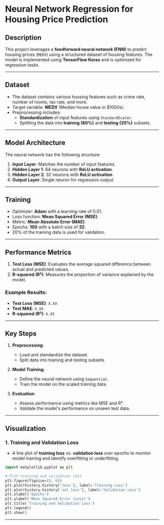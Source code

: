 # **Neural Network Regression for Housing Price Prediction**

## **Description**
This project leverages a **feedforward neural network (FNN)** to predict housing prices (`MEDV`) using a structured dataset of housing features. The model is implemented using **TensorFlow Keras** and is optimized for regression tasks.

---

## **Dataset**
- The dataset contains various housing features such as crime rate, number of rooms, tax rate, and more.
- Target variable: **MEDV** (Median house value in $1000s).
- Preprocessing includes:
  - **Standardization** of input features using `StandardScaler`.
  - Splitting the data into **training (80%)** and **testing (20%)** subsets.

---

## **Model Architecture**
The neural network has the following structure:
1. **Input Layer**: Matches the number of input features.
2. **Hidden Layer 1**: 64 neurons with **ReLU activation**.
3. **Hidden Layer 2**: 32 neurons with **ReLU activation**.
4. **Output Layer**: Single neuron for regression output.

---

## **Training**
- Optimizer: **Adam** with a learning rate of 0.01.
- Loss function: **Mean Squared Error (MSE)**.
- Metric: **Mean Absolute Error (MAE)**.
- Epochs: **100** with a batch size of **32**.
- 20% of the training data is used for validation.

---

## **Performance Metrics**
1. **Test Loss (MSE)**: Evaluates the average squared difference between actual and predicted values.
2. **R-squared (R²)**: Measures the proportion of variance explained by the model.

### Example Results:
- **Test Loss (MSE)**: `X.XX`
- **Test MAE**: `X.XX`
- **R-squared (R²)**: `X.XX`

---

## **Key Steps**
1. **Preprocessing**:
   - Load and standardize the dataset.
   - Split data into training and testing subsets.

2. **Model Training**:
   - Define the neural network using `Sequential`.
   - Train the model on the scaled training data.

3. **Evaluation**:
   - Assess performance using metrics like MSE and R².
   - Validate the model's performance on unseen test data.

---

## **Visualization**
### 1. **Training and Validation Loss**
- A line plot of **training loss** vs. **validation loss** over epochs to monitor model training and identify overfitting or underfitting.

```python
import matplotlib.pyplot as plt

# Plot training and validation loss
plt.figure(figsize=(8, 6))
plt.plot(history.history['loss'], label='Training Loss')
plt.plot(history.history['val_loss'], label='Validation Loss')
plt.xlabel('Epochs')
plt.ylabel('Mean Squared Error (Loss)')
plt.title('Training and Validation Loss')
plt.legend()
plt.show()
```

---
